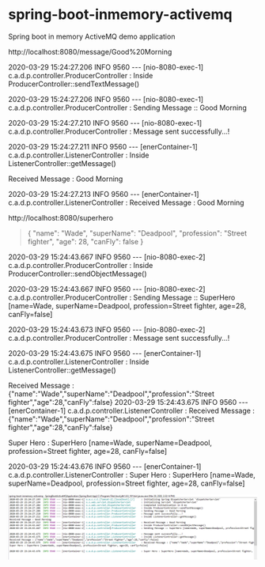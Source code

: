 # spring-boot-inmemory-activemq
Spring boot in memory ActiveMQ demo application


http://localhost:8080/message/Good%20Morning


2020-03-29 15:24:27.206  INFO 9560 --- [nio-8080-exec-1] c.a.d.p.controller.ProducerController    : Inside ProducerController::sendTextMessage() 

2020-03-29 15:24:27.206  INFO 9560 --- [nio-8080-exec-1] c.a.d.p.controller.ProducerController    : Sending Message :: Good Morning 

2020-03-29 15:24:27.210  INFO 9560 --- [nio-8080-exec-1] c.a.d.p.controller.ProducerController    : Message sent successfully...!

2020-03-29 15:24:27.211  INFO 9560 --- [enerContainer-1] c.a.d.p.controller.ListenerController    : Inside ListenerController::getMessage() 

Received Message : Good Morning

2020-03-29 15:24:27.213  INFO 9560 --- [enerContainer-1] c.a.d.p.controller.ListenerController    : Received Message : Good Morning


http://localhost:8080/superhero
>{ "name": "Wade", "superName": "Deadpool", "profession": "Street fighter", "age": 28, "canFly": false }
 
2020-03-29 15:24:43.667  INFO 9560 --- [nio-8080-exec-2] c.a.d.p.controller.ProducerController    : Inside ProducerController::sendObjectMessage() 

2020-03-29 15:24:43.667  INFO 9560 --- [nio-8080-exec-2] c.a.d.p.controller.ProducerController    : Sending Message :: SuperHero [name=Wade, superName=Deadpool, profession=Street fighter, age=28, canFly=false] 

2020-03-29 15:24:43.673  INFO 9560 --- [nio-8080-exec-2] c.a.d.p.controller.ProducerController    : Message sent successfully...!

2020-03-29 15:24:43.675  INFO 9560 --- [enerContainer-1] c.a.d.p.controller.ListenerController    : Inside ListenerController::getMessage() 

Received Message : {"name":"Wade","superName":"Deadpool","profession":"Street fighter","age":28,"canFly":false}
2020-03-29 15:24:43.675  INFO 9560 --- [enerContainer-1] c.a.d.p.controller.ListenerController    : Received Message : {"name":"Wade","superName":"Deadpool","profession":"Street fighter","age":28,"canFly":false}

Super Hero : SuperHero [name=Wade, superName=Deadpool, profession=Street fighter, age=28, canFly=false]

2020-03-29 15:24:43.676  INFO 9560 --- [enerContainer-1] c.a.d.p.controller.ListenerController    : Super Hero : SuperHero [name=Wade, superName=Deadpool, profession=Street fighter, age=28, canFly=false]

 
 
 

![Alt text](https://github.com/rahul-ghadge/spring-boot-inmemory-activemq/blob/master/src/main/resources/static/InMemoryActiveMQOutput.PNG?raw=true "In Memory ActiveMQ Output")


